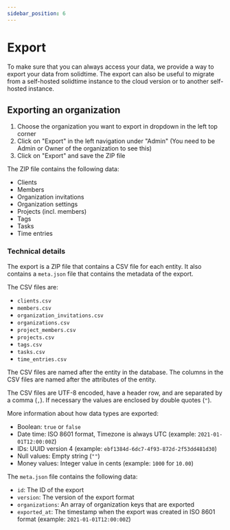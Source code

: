 ```yaml
---
sidebar_position: 6
---
```


# Export

To make sure that you can always access your data, we provide a way to export your data from solidtime.
The export can also be useful to migrate from a self-hosted solidtime instance to the cloud version or to another self-hosted instance.

## Exporting an organization

1. Choose the organization you want to export in dropdown in the left top corner
2. Click on "Export" in the left navigation under "Admin" (You need to be Admin or Owner of the organization to see this)
3. Click on "Export" and save the ZIP file

The ZIP file contains the following data:
 - Clients
 - Members
 - Organization invitations
 - Organization settings
 - Projects (incl. members)
 - Tags
 - Tasks
 - Time entries

### Technical details

The export is a ZIP file that contains a CSV file for each entity. It also contains a `meta.json` file that contains the metadata of the export.

The CSV files are:
 - `clients.csv`
 - `members.csv`
 - `organization_invitations.csv`
 - `organizations.csv`
 - `project_members.csv`
 - `projects.csv`
 - `tags.csv`
 - `tasks.csv`
 - `time_entries.csv`

The CSV files are named after the entity in the database. The columns in the CSV files are named after the attributes of the entity.

The CSV files are UTF-8 encoded, have a header row, and are separated by a comma (`,`). If necessary the values are enclosed by double quotes (`"`).

More information about how data types are exported:

 - Boolean: `true` or `false`
 - Date time: ISO 8601 format, Timezone is always UTC (example: `2021-01-01T12:00:00Z`)
 - IDs: UUID version 4 (example: `ebf1384d-6dc7-4f93-872d-2f53dd481d30`)
 - Null values: Empty string (`""`)
 - Money values: Integer value in cents (example: `1000` for `10.00`)

The `meta.json` file contains the following data:

 - `id`: The ID of the export
 - `version`: The version of the export format
 - `organizations`: An array of organization keys that are exported
 - `exported_at`: The timestamp when the export was created in ISO 8601 format (example: `2021-01-01T12:00:00Z`)

